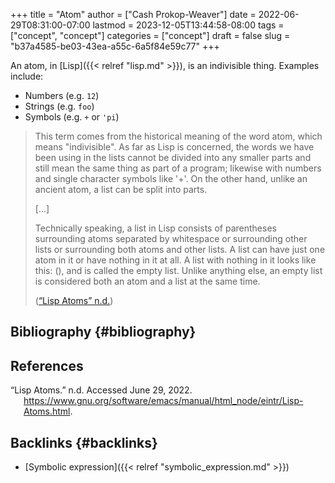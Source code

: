 +++
title = "Atom"
author = ["Cash Prokop-Weaver"]
date = 2022-06-29T08:31:00-07:00
lastmod = 2023-12-05T13:44:58-08:00
tags = ["concept", "concept"]
categories = ["concept"]
draft = false
slug = "b37a4585-be03-43ea-a55c-6a5f84e59c77"
+++

An atom, in [Lisp]({{< relref "lisp.md" >}}), is an indivisible thing. Examples include:

-   Numbers (e.g. `12`)
-   Strings (e.g. `foo`)
-   Symbols (e.g. `+` or `'pi`)

> This term comes from the historical meaning of the word atom, which means "indivisible". As far as Lisp is concerned, the words we have been using in the lists cannot be divided into any smaller parts and still mean the same thing as part of a program; likewise with numbers and single character symbols like '+'. On the other hand, unlike an ancient atom, a list can be split into parts.
>
> [...]
>
> Technically speaking, a list in Lisp consists of parentheses surrounding atoms separated by whitespace or surrounding other lists or surrounding both atoms and other lists. A list can have just one atom in it or have nothing in it at all. A list with nothing in it looks like this: (), and is called the empty list. Unlike anything else, an empty list is considered both an atom and a list at the same time.
>
> (<a href="#citeproc_bib_item_1">“Lisp Atoms” n.d.</a>)


## Bibliography {#bibliography}

## References

<style>.csl-entry{text-indent: -1.5em; margin-left: 1.5em;}</style><div class="csl-bib-body">
  <div class="csl-entry"><a id="citeproc_bib_item_1"></a>“Lisp Atoms.” n.d. Accessed June 29, 2022. <a href="https://www.gnu.org/software/emacs/manual/html_node/eintr/Lisp-Atoms.html">https://www.gnu.org/software/emacs/manual/html_node/eintr/Lisp-Atoms.html</a>.</div>
</div>


## Backlinks {#backlinks}

-   [Symbolic expression]({{< relref "symbolic_expression.md" >}})
